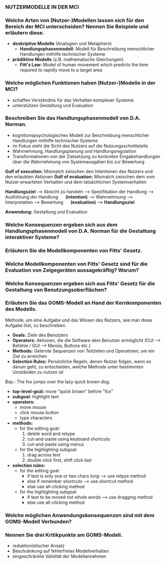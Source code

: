 ### NUTZERMODELLE IN DER MCI

### Welche Arten von (Nutzer-)Modellen lassen sich für den Bereich der MCI unterscheiden? Nennen Sie Beispiele und erläutern diese.
- **deskriptive Modelle** (Analogien und Metaphern)
    - **Handlungsphasenmodell:** Modell für Beschreibung menschlicher Handlungen mithilfe technischer Systeme
- **prädiktive Modelle** (z.B. mathematische Gleichungen)
    - **Fitt's Law:** Model of human movement which predicts the time required to rapidly move to a target area

### Welche möglichen Funktionen haben (Nutzer-)Modelle in der MCI?
- schaffen Verständnis für das Verhalten komplexer Systeme
- unterstützen Gestaltung und Evaluation

### Beschreiben Sie das Handlungsphasenmodell von D.A. Norman.
- kognitionspsychologisches Modell zur Beschreibung menschlicher Handlungen mithilfe technischer Systeme
- im Fokus steht die Sicht des Nutzers auf die Nutzungsschnittstelle
- Wahrnehmung, Handlungsplanung und Handlungsregulation
- Transformationen von der Zielsetzung zu konkreten Eingabehandlungen über die Wahrnehmung von Systemausgaben bis zur Bewertung

**Gulf of execution:** Mismatch zwischen den Intentionen des Nutzers und den erlaubten Aktionen
**Gulf of evaluation:** Mismatch zwischen dem vom Nutzer erwarteten Verhalten und dem tatsächlichen Systemverhalten

**Handlungsziel**
--> Absicht zu handeln --> Spezifikation der Handlung --> Ausführung der Handlung &nbsp;&nbsp;&nbsp;&nbsp; **(intention)**
--> Wahrnehmung --> Interpretation --> Bewertung &nbsp;&nbsp;&nbsp;&nbsp; **(evaluation)**
--> **Handlungsziel**

**Anwendung:** Gestaltung und Evaluation

### Welche Konsequenzen ergeben sich aus dem Handlungsphasenmodell von D.A. Norman für die Gestaltung interaktiver Systeme?

### Erläutern Sie die Modellkomponenten von Fitts' Gesetz.

### Welche Modellkomponenten von Fitts' Gesetz sind für die Evaluation von Zeigegeräten aussagekräftig? Warum?

### Welche Konsequenzen ergeben sich aus Fitts' Gesetz für die Gestaltung von Benutzungsoberflächen?

### Erläutern Sie das GOMS-Modell an Hand der Kernkomponenten des Modells.
Methode, um eine Aufgabe und das Wissen des Nutzers, wie man diese Aufgabe löst, zu beschreiben.
- **Goals:** Ziele des Benutzers
- **Operators:** Aktionen, die die Software dem Benutzer ermöglicht (CUI --> Befehle / GUI --> Menüs, Buttons etc.)
- **Methods:** Gelernte Sequenzen von Teilzielen und Operatoren, um ein Ziel zu erreichen
- **Selection Rules:** Persönliche Regeln, denen Nutzer folgen, wenn es darum geht, zu entscheiden, welche Methode unter bestimmten Umständen zu nutzen ist

Bsp.:
The fox jumps over the lazy quick brown dog.
- **top-level-goal:** move "quick brown" before "fox"
- **subgoal:** highlight text
- **operators:**
    - move mouse
    - click mouse button
    - type characters
- **methods:**
    - for the editing goal:
        1. delete word and retype
        2. cut-and-paste using keyboard shortcuts
        3. cut-and-paste using menus
    - for the highlighting subgoal:
        1. drag across text
        2. double click first, shift click last
- **selection rules:**
    - for the editing goal:
        - if test is only one or two chars long --> use retpye method
        - else if remember shortcuts --> use shortcut method
        - else use all-clicking method
    - for the highlighting subgoal:
        - if text to be moved not whole words --> use dragging method
        - else use all-clicking method

### Welche möglichen Anwendungskonsequenzen sind mit dem GOMS-Modell Verbunden?

### Nennen Sie drei Kritikpunkte am GOMS-Modell.
- reduktionistischer Ansatz
- Beschränkung auf fehlerfreies Modellverhalten
- eingeschränkte Validität der Modellannahmen
